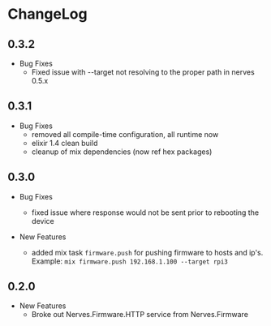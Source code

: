 # ChangeLog

## 0.3.2

* Bug Fixes
  * Fixed issue with --target not resolving to the proper path in nerves 0.5.x

## 0.3.1

* Bug Fixes
  * removed all compile-time configuration, all runtime now
  * elixir 1.4 clean build
  * cleanup of mix dependencies (now ref hex packages)

## 0.3.0

* Bug Fixes
  * fixed issue where response would not be sent prior to rebooting the device

* New Features
  * added mix task `firmware.push` for pushing firmware to hosts and ip's. Example: `mix firmware.push 192.168.1.100 --target rpi3`

## 0.2.0

* New Features
  * Broke out Nerves.Firmware.HTTP service from Nerves.Firmware
